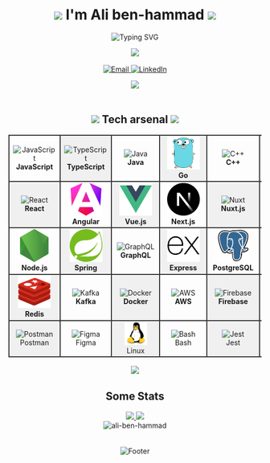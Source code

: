 <h1 align="center">
  <img src="https://raw.githubusercontent.com/Tarikul-Islam-Anik/Animated-Fluent-Emojis/master/Emojis/Activities/Chess%20Pawn.png" width="30" />
  I'm Ali ben-hammad
  <img src="https://raw.githubusercontent.com/Tarikul-Islam-Anik/Animated-Fluent-Emojis/master/Emojis/Activities/Chess%20Pawn.png" width="30" />
</h1>

<p align="center">
  <img src="https://readme-typing-svg.herokuapp.com?font=Fira+Code&weight=600&size=22&pause=1000&color=F7F7F7&center=true&vCenter=true&width=435&lines=Software+Engineer+%E2%99%9A;Chess+Enthusiast+%E2%99%9C;Problem+Solver+%E2%99%9E;Code+Strategist+%E2%99%9D" alt="Typing SVG" />
</p>

<div align="center">
  <img src="https://capsule-render.vercel.app/api?type=transparent&fontColor=718096&text=Let's%20Connect&height=70&fontSize=30"/>
</div>

<p align="center">
  <a href="mailto:alibenhammad7@gmail.com">
    <img src="https://img.shields.io/badge/Email-D14836?style=for-the-badge&logo=gmail&logoColor=white" alt="Email" />
  </a>
  <a href="https://www.linkedin.com/in/your-linkedin/">
    <img src="https://img.shields.io/badge/LinkedIn-0077B5?style=for-the-badge&logo=linkedin&logoColor=white" alt="LinkedIn" />
  </a>
</p>

<div align="center">
  <picture>
    <source media="(max-width: 768px)" srcset="https://user-images.githubusercontent.com/74038190/212284100-561aa473-3905-4a80-b561-0d28506553ee.gif" width="90%">
    <img src="https://user-images.githubusercontent.com/74038190/212284100-561aa473-3905-4a80-b561-0d28506553ee.gif" width="700">
  </picture>
</div>

<br>

<h2 align="center">
  <img src="https://media2.giphy.com/media/QssGEmpkyEOhBCb7e1/giphy.gif?cid=ecf05e47a0n3gi1bfqntqmob8g9aid1oyj2wr3ds3mg700bl&rid=giphy.gif" width="24">
  Tech arsenal
  <img src="https://media2.giphy.com/media/QssGEmpkyEOhBCb7e1/giphy.gif?cid=ecf05e47a0n3gi1bfqntqmob8g9aid1oyj2wr3ds3mg700bl&rid=giphy.gif" width="24">
</h2>

<!-- Chess Board Style Skills Section - Now Responsive -->
<div align="center">
  <div style="max-width: 100%; overflow-x: auto;">
    <table style="border-collapse: collapse; margin: 0 auto; min-width: 600px;">
  <tr>
    <!-- Row 1 -->    <td align="center" width="96" style="border: 2px solid #333;">
      <img src="https://techstack-generator.vercel.app/js-icon.svg" width="65" height="65" alt="JavaScript" />
      <br><b>JavaScript</b>
    </td>
    <td align="center" width="96" style="background-color: #f0f0f0; border: 2px solid #333;">
      <img src="https://techstack-generator.vercel.app/ts-icon.svg" width="65" height="65" alt="TypeScript" />
      <br><b>TypeScript</b>
    </td>
    <td align="center" width="96" style="border: 2px solid #333;">
      <img src="https://techstack-generator.vercel.app/java-icon.svg" width="65" height="65" alt="Java" />
      <br><b>Java</b>
    </td>
    <td align="center" width="96" style="background-color: #f0f0f0; border: 2px solid #333;">
      <img src="https://raw.githubusercontent.com/devicons/devicon/master/icons/go/go-original.svg" width="65" height="65" alt="Go" />
      <br><b>Go</b>
    </td>
    <td align="center" width="96" style="border: 2px solid #333;">
      <img src="https://techstack-generator.vercel.app/cpp-icon.svg" width="65" height="65" alt="C++" />
      <br><b>C++</b>
    </td>
    <td align="center" width="96" style="background-color: #f0f0f0; border: 2px solid #333;">
      <img src="https://raw.githubusercontent.com/devicons/devicon/master/icons/c/c-original.svg" width="65" height="65" alt="C" />
      <br><b>C</b>
    </td>
  </tr>
  <tr>
    <!-- Row 2 -->
    <td align="center" width="96" style="background-color: #f0f0f0; border: 2px solid #333;">
      <img src="https://techstack-generator.vercel.app/react-icon.svg" width="65" height="65" alt="React" />
      <br><b>React</b>
    </td>
    <td align="center" width="96" style="border: 2px solid #333;">
      <img src="https://raw.githubusercontent.com/devicons/devicon/master/icons/angular/angular-original.svg" width="65" height="65" alt="Angular" />
      <br><b>Angular</b>
    </td>
    <td align="center" width="96" style="background-color: #f0f0f0; border: 2px solid #333;">
      <img src="https://raw.githubusercontent.com/devicons/devicon/master/icons/vuejs/vuejs-original.svg" width="65" height="65" alt="Vue" />
      <br><b>Vue.js</b>
    </td>
    <td align="center" width="96" style="border: 2px solid #333;">
      <img src="https://raw.githubusercontent.com/devicons/devicon/master/icons/nextjs/nextjs-original.svg" width="65" height="65" alt="Next.js" />
      <br><b>Next.js</b>
    </td>
    <td align="center" width="96" style="background-color: #f0f0f0; border: 2px solid #333;">
      <img src="https://www.vectorlogo.zone/logos/nuxtjs/nuxtjs-icon.svg" width="65" height="65" alt="Nuxt" />
      <br><b>Nuxt.js</b>
    </td>
    <td align="center" width="96" style="border: 2px solid #333;">
      <img src="https://bestofjs.org/logos/vuetify.svg" width="65" height="65" alt="Vuetify" />
      <br><b>Vuetify</b>
    </td>
  </tr>
  <tr>
    <!-- Row 3 -->
    <td align="center" width="96" style="border: 2px solid #333;">
      <img src="https://raw.githubusercontent.com/devicons/devicon/master/icons/nodejs/nodejs-original.svg" width="65" height="65" alt="Node.js" />
      <br><b>Node.js</b>
    </td>
    <td align="center" width="96" style="background-color: #f0f0f0; border: 2px solid #333;">
      <img src="https://raw.githubusercontent.com/devicons/devicon/master/icons/spring/spring-original.svg" width="65" height="65" alt="Spring" />
      <br><b>Spring</b>
    </td>
    <td align="center" width="96" style="border: 2px solid #333;">
      <img src="https://techstack-generator.vercel.app/graphql-icon.svg" width="65" height="65" alt="GraphQL" />
      <br><b>GraphQL</b>
    </td>
    <td align="center" width="96" style="background-color: #f0f0f0; border: 2px solid #333;">
      <img src="https://raw.githubusercontent.com/devicons/devicon/master/icons/express/express-original.svg" width="65" height="65" alt="Express" />
      <br><b>Express</b>
    </td>
    <td align="center" width="96" style="border: 2px solid #333;">
      <img src="https://raw.githubusercontent.com/devicons/devicon/master/icons/postgresql/postgresql-original.svg" width="65" height="65" alt="PostgreSQL" />
      <br><b>PostgreSQL</b>
    </td>
    <td align="center" width="96" style="background-color: #f0f0f0; border: 2px solid #333;">
      <img src="https://raw.githubusercontent.com/devicons/devicon/master/icons/mongodb/mongodb-original.svg" width="65" height="65" alt="MongoDB" />
      <br><b>MongoDB</b>
    </td>
  </tr>
  <tr>
    <!-- Row 4 -->
    <td align="center" width="96" style="background-color: #f0f0f0; border: 2px solid #333;">
      <img src="https://raw.githubusercontent.com/devicons/devicon/master/icons/redis/redis-original.svg" width="65" height="65" alt="Redis" />
      <br><b>Redis</b>
    </td>
    <td align="center" width="96" style="border: 2px solid #333;">
      <img src="https://www.vectorlogo.zone/logos/apache_kafka/apache_kafka-icon.svg" width="65" height="65" alt="Kafka" />
      <br><b>Kafka</b>
    </td>
    <td align="center" width="96" style="background-color: #f0f0f0; border: 2px solid #333;">
      <img src="https://techstack-generator.vercel.app/docker-icon.svg" width="65" height="65" alt="Docker" />
      <br><b>Docker</b>
    </td>
    <td align="center" width="96" style="border: 2px solid #333;">
      <img src="https://techstack-generator.vercel.app/aws-icon.svg" width="65" height="65" alt="AWS" />
      <br><b>AWS</b>
    </td>
    <td align="center" width="96" style="background-color: #f0f0f0; border: 2px solid #333;">
      <img src="https://www.vectorlogo.zone/logos/firebase/firebase-icon.svg" width="65" height="65" alt="Firebase" />
      <br><b>Firebase</b>
    </td>
    <td align="center" width="96" style="border: 2px solid #333;">
      <img src="https://www.vectorlogo.zone/logos/git-scm/git-scm-icon.svg" width="65" height="65" alt="Git" />
      <br><b>Git</b>
    </td>
  </tr>
  <tr>
    <td align="center" width="96" style="background-color: #f0f0f0; border: 2px solid #333;">
      <img src="https://www.vectorlogo.zone/logos/getpostman/getpostman-icon.svg" width="45" height="45" alt="Postman" />
      <br>Postman
    </td>
    <td align="center"    <td align="center" width="96" style="border: 2px solid #333;">
      <img src="https://www.vectorlogo.zone/logos/figma/figma-icon.svg" width="45" height="45" alt="Figma" />
      <br>Figma
    </td>
    <td align="center" width="96" style="background-color: #f0f0f0; border: 2px solid #333;">
      <img src="https://raw.githubusercontent.com/devicons/devicon/master/icons/linux/linux-original.svg" width="45" height="45" alt="Linux" />
      <br>Linux
    </td>
    <td align="center" width="96" style="border: 2px solid #333;">
      <img src="https://www.vectorlogo.zone/logos/gnu_bash/gnu_bash-icon.svg" width="45" height="45" alt="Bash" />
      <br>Bash
    </td>
    <td align="center" width="96" style="background-color: #f0f0f0; border: 2px solid #333;">
      <img src="https://www.vectorlogo.zone/logos/jestjsio/jestjsio-icon.svg" width="45" height="45" alt="Jest" />
      <br>Jest
    </td>
    <td align="center" width="96" style="border: 2px solid #333;">
      <img src="https://www.vectorlogo.zone/logos/unity3d/unity3d-icon.svg" width="45" height="45" alt="Unity" />
      <br>Unity
    </td>
  </tr>
</table>
 </div>
</div>

<br>

<div align="center">
  <picture>
    <source media="(max-width: 768px)" srcset="https://user-images.githubusercontent.com/74038190/212284100-561aa473-3905-4a80-b561-0d28506553ee.gif" width="90%">
    <img src="https://user-images.githubusercontent.com/74038190/212284100-561aa473-3905-4a80-b561-0d28506553ee.gif" width="700">
  </picture>
</div>

<h2 align="center">
  Some Stats
</h2>

<!-- Desktop View -->
<div align="center">
  <a href="https://github.com/ali-ben-hammad">
    <img width="49%" src="https://github-readme-stats-drab-gamma.vercel.app/api?username=ali-ben-hammad&show_icons=true&count_private=true&hide_border=true&title_color=FFD700&icon_color=FFD700&text_color=c9d1d9&bg_color=0d1117&hide_title=true" />
  </a>
  <a href="https://github.com/ali-ben-hammad">
    <img width="41%" src="https://github-readme-stats-drab-gamma.vercel.app/api/top-langs/?username=ali-ben-hammad&layout=compact&hide_border=true&title_color=FFD700&text_color=c9d1d9&bg_color=0d1117&hide_title=true" />
  </a>
</div>
<div align="center">
  <img src="https://github-readme-streak-stats.herokuapp.com/?user=ali-ben-hammad&theme=black-ice&hide_border=true&stroke=0000&background=0D1117&ring=FFD700&fire=FFD700&currStreakLabel=FFD700" alt="ali-ben-hammad" />
</div>

<br>

<br>

<div align="center">
  <picture>
    <img 
      src="https://capsule-render.vercel.app/api?type=waving&color=0:FFD700,100:87CEEB&height=100&section=footer&text=Not%20the%20end%20yet!&fontSize=30&fontColor=fff&animation=twinkling&fontAlignY=65" 
      width="100%" 
      alt="Footer"
    />
  </picture>
</div>
